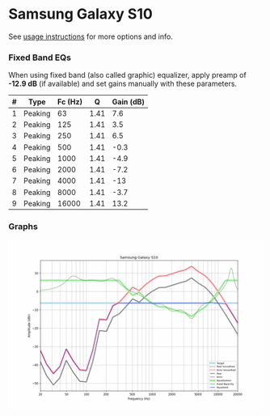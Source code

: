 # Samsung Galaxy S10
See [usage instructions](https://github.com/jaakkopasanen/AutoEq#usage) for more options and info.

### Fixed Band EQs
When using fixed band (also called graphic) equalizer, apply preamp of **-12.9 dB** (if available) and set gains manually with these parameters.

|   # | Type    |   Fc (Hz) |    Q |   Gain (dB) |
|-----|---------|-----------|------|-------------|
|   1 | Peaking |        63 | 1.41 |         7.6 |
|   2 | Peaking |       125 | 1.41 |         3.5 |
|   3 | Peaking |       250 | 1.41 |         6.5 |
|   4 | Peaking |       500 | 1.41 |        -0.3 |
|   5 | Peaking |      1000 | 1.41 |        -4.9 |
|   6 | Peaking |      2000 | 1.41 |        -7.2 |
|   7 | Peaking |      4000 | 1.41 |       -13   |
|   8 | Peaking |      8000 | 1.41 |        -3.7 |
|   9 | Peaking |     16000 | 1.41 |        13.2 |

### Graphs
![](./Samsung%20Galaxy%20S10.png)
